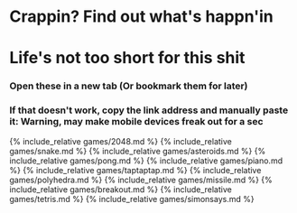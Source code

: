 # Crappin? Find out what's happn'in
# Life's not too short for this shit

### Open these in a new tab (Or bookmark them for later)
### If that doesn't work, copy the link address and manually paste it: Warning, may make mobile devices freak out for a sec

{% include_relative games/2048.md %}
{% include_relative games/snake.md %}
{% include_relative games/asteroids.md %}
{% include_relative games/pong.md %}
{% include_relative games/piano.md %}
{% include_relative games/taptaptap.md %}
{% include_relative games/polyhedra.md %}
{% include_relative games/missile.md %}
{% include_relative games/breakout.md %}
{% include_relative games/tetris.md %}
{% include_relative games/simonsays.md %}
